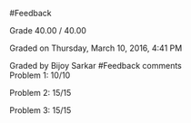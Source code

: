 #Feedback

Grade	40.00 / 40.00

Graded on	Thursday, March 10, 2016, 4:41 PM

Graded by	Bijoy Sarkar
#Feedback comments	
Problem 1: 10/10

Problem 2: 15/15

Problem 3: 15/15
